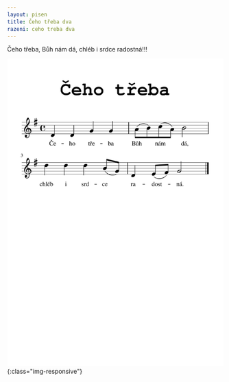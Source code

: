 ```yaml
---
layout: pisen
title: Čeho třeba dva
razeni: ceho treba dva
---
```


Čeho třeba, Bůh nám dá, chléb i srdce radostná!!!

![čeho třeba](ceho_treba.png){:class="img-responsive"}

